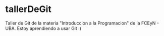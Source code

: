 # tallerDeGit

Taller de Git de la materia "Introduccion a la Programacion" de la FCEyN - UBA.
Estoy aprendiendo a usar Git :)